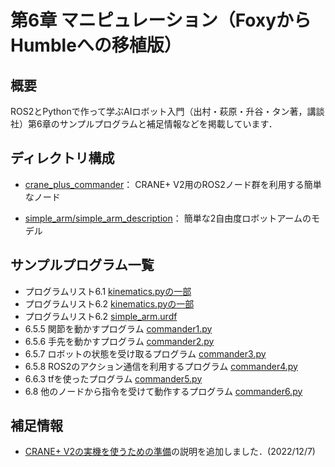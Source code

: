 # 第6章 マニピュレーション（FoxyからHumbleへの移植版）

## 概要

ROS2とPythonで作って学ぶAIロボット入門（出村・萩原・升谷・タン著，講談社）第6章のサンプルプログラムと補足情報などを掲載しています．

## ディレクトリ構成

- [crane_plus_commander](crane_plus_commander)： CRANE+ V2用のROS2ノード群を利用する簡単なノード

- [simple_arm/simple_arm_description](simple_arm/simple_arm_description)： 簡単な2自由度ロボットアームのモデル

## サンプルプログラム一覧
- プログラムリスト6.1 [kinematics.pyの一部](crane_plus_commander/crane_plus_commander/kinematics.py#L59-L68)
- プログラムリスト6.2 [kinematics.pyの一部](crane_plus_commander/crane_plus_commander/kinematics.py#L71-L95)
- プログラムリスト6.2 [simple_arm.urdf](simple_arm/simple_arm_description/urdf/simple_arm.urdf)
- 6.5.5 関節を動かすプログラム [commander1.py](crane_plus_commander/crane_plus_commander/commander1.py)
- 6.5.6 手先を動かすプログラム [commander2.py](crane_plus_commander/crane_plus_commander/commander2.py)
- 6.5.7 ロボットの状態を受け取るプログラム [commander3.py](crane_plus_commander/crane_plus_commander/commander3.py)
- 6.5.8 ROS2のアクション通信を利用するプログラム [commander4.py](crane_plus_commander/crane_plus_commander/commander4.py)
- 6.6.3 tfを使ったプログラム [commander5.py](crane_plus_commander/crane_plus_commander/commander5.py)
- 6.8 他のノードから指令を受けて動作するプログラム [commander6.py](crane_plus_commander/crane_plus_commander/commander6.py)

## 補足情報

- [CRANE+ V2の実機を使うための準備](crane_plus_commander#準備)の説明を追加しました．(2022/12/7)
